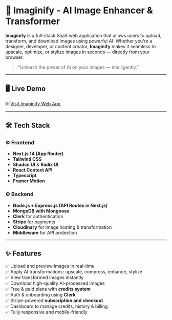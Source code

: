 # 🧠 Imaginify - AI Image Enhancer & Transformer

**Imaginify** is a full-stack SaaS web application that allows users to upload, transform, and download images using powerful AI. Whether you're a designer, developer, or content creator, **Imaginify** makes it seamless to upscale, optimize, or stylize images in seconds — directly from your browser.

> “Unleash the power of AI on your images — intelligently.”

---

## 🖥️ Live Demo

🌐 [Visit Imaginify Web App](https://imaginify-pro.vercel.app/)

---

## 🛠 Tech Stack

### ⚙️ Frontend
- **Next.js 14 (App Router)**
- **Tailwind CSS**
- **Shadcn UI** & **Radix UI**
- **React Context API**
- **Typescript**
- **Framer Motion**

### ⚙️ Backend
- **Node.js + Express.js (API Routes in Next.js)**
- **MongoDB with Mongoose**
- **Clerk** for authentication
- **Stripe** for payments
- **Cloudinary** for image hosting & transformation
- **Middleware** for API protection

---

## ✨ Features

✅ Upload and preview images in real-time  
✅ Apply AI transformations: upscale, compress, enhance, stylize  
✅ View transformed images instantly  
✅ Download high-quality AI-processed images  
✅ Free & paid plans with **credits system**  
✅ Auth & onboarding using **Clerk**  
✅ Stripe-powered **subscription and checkout**  
✅ Dashboard to manage credits, history & billing  
✅ Fully responsive and mobile-friendly  

